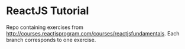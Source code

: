 # ReactJS Tutorial
Repo containing exercises from http://courses.reactjsprogram.com/courses/reactjsfundamentals. Each branch corresponds to one exercise.
